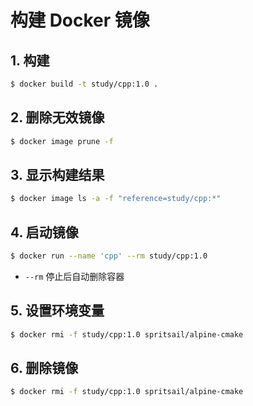 # 构建 Docker 镜像

## 1. 构建

```bash
$ docker build -t study/cpp:1.0 .
```

## 2. 删除无效镜像

```bash
$ docker image prune -f
```

## 3. 显示构建结果

```bash
$ docker image ls -a -f "reference=study/cpp:*"
```

## 4. 启动镜像

```bash
$ docker run --name 'cpp' --rm study/cpp:1.0
```

- `--rm` 停止后自动删除容器

## 5. 设置环境变量

```bash
$ docker rmi -f study/cpp:1.0 spritsail/alpine-cmake
```

## 6. 删除镜像

```bash
$ docker rmi -f study/cpp:1.0 spritsail/alpine-cmake
```
